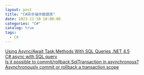 ```yaml
---
layout: post
title: "C#异步操作数据库"
date: 2023-11-30 10:00:00
categories: "C#"
catalog: true
tags:
  - C#
---
```

 
[Using Async/Await Task Methods With SQL Queries .NET 4.5](https://www.codeproject.com/Articles/1121822/Using-Async-Await-Task-Methods-With-SQL-Queries-NE)  
[C# async with SQL query](https://www.codeproject.com/Questions/5264846/Csharp-async-with-SQL-query)  
[Is it possible to commit/rollback SqlTransaction in asynchronous?](https://stackoverflow.com/questions/31152954/is-it-possible-to-commit-rollback-sqltransaction-in-asynchronous)  
[Asynchronously commit or rollback a transaction scope](https://stackoverflow.com/questions/44159992/asynchronously-commit-or-rollback-a-transaction-scope)  